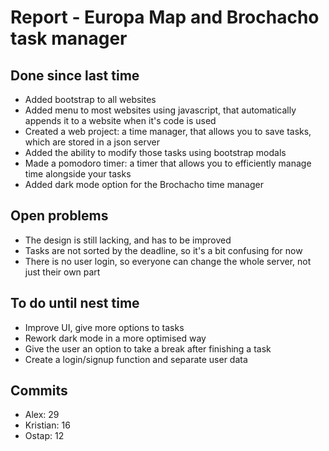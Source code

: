 # Report - Europa Map and Brochacho task manager

## Done since last time

- Added bootstrap to all websites
- Added menu to most websites using javascript, that automatically appends it to a website when it's code is used
- Created a web project: a time manager, that allows you to save tasks, which are stored in a json server
- Added the ability to modify those tasks using bootstrap modals
- Made a pomodoro timer: a timer that allows you to efficiently manage time alongside your tasks
- Added dark mode option for the Brochacho time manager

## Open problems

- The design is still lacking, and has to be improved
- Tasks are not sorted by the deadline, so it's a bit confusing for now
- There is no user login, so everyone can change the whole server, not just their own part

## To do until nest time

- Improve UI, give more options to tasks
- Rework dark mode in a more optimised way
- Give the user an option to take a break after finishing a task
- Create a login/signup function and separate user data

## Commits

- Alex: 29
- Kristian: 16
- Ostap: 12
